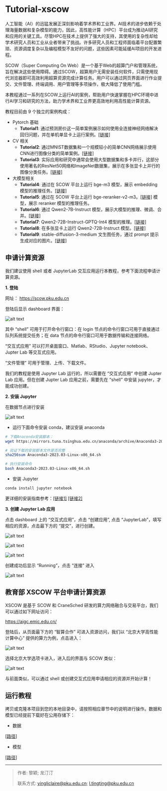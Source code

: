 # Tutorial-xscow

人工智能（AI）的迅猛发展正深刻影响着学术界和工业界。AI技术的进步依赖于处理海量数据和复杂模型的能力，因此，高性能计算（HPC）平台成为推动AI研究和应用的关键工具。尽管HPC在技术上提供了强大的支持，其使用的复杂性却给学术研究人员和工业从业者带来了挑战。许多研究人员和工程师面临着平台配置繁琐、资源调度复杂以及编程模型不友好的问题，这些因素可能延缓AI项目的开发进程。

SCOW（Super Computing On Web）是一个基于Web的超算门户和管理系统，旨在解决这些使用障碍。通过SCOW，超算用户无需安装任何软件，只需使用现代浏览器即可高效利用超算资源完成计算任务。用户可以通过网页界面进行作业提交、文件管理、终端调用、用户管理等多项操作，极大降低了使用门槛。

本教程通过一系列在SCOW上运行AI的案例，帮助用户快速掌握在HPC环境中进行AI学习和研究的方法，助力学术界和工业界更高效地利用高性能计算资源。

教程目前由 9 个独立的案例构成：

- Pytorch 基础
  - **Tutorial1**: 通过预测房价这一简单案例展示如何使用全连接神经网络解决回归问题，并在单机单显卡上运行案例。[[链接]](Tutorial1_regression/tutorial1_regression.md)
- CV 相关
  - **Tutorial2**: 通过MNIST数据集和一个规模较小的简单CNN网络展示使用CNN进行图像分类的简单案例。[[链接]](Tutorial2_classification/tutorial2_classification.md)
  - **Tutorial3**: 实际应用和研究中通常会使用大型数据集和多卡并行，这部分使用著名的ResNet50网络和ImageNet数据集，展示在多张显卡上并行的图像分类任务。[[链接]](Tutorial3_CV/tutorial3_CV.md)
- 大模型相关
  - **Tutorial4**: 通过在 SCOW 平台上运行 bge-m3 模型，展示 embedding 模型的推理任务。[[链接]](Tutorial4_bge-m3/tutorial4_bge-m3.md)
  - **Tutorial5**: 通过在 SCOW 平台上运行 bge-reranker-v2-m3。[[链接]](Tutorial5_bge-reranker-v2-m3/tutorial5_bge-reranker-v2-m3.md)
 模型，展示 reranker 模型的推理任务。
   - **Tutorial6**: 通过 Qwen2-7B-Instruct 模型，展示大模型的推理、微调、合并。[[链接]](release/Tutorial6_Qwen2-7B-Instruct/tutorial6_qwen2-7b.md)
   - **Tutorial7**: Qwen2-72B-Instruct-GPTQ-Int4 模型的推理。[[链接]](Tutorial7_Qwen2-72B-Instruct-GPTQ-Int4/tutorial7_qwen2-72b-int4.md)
   - **Tutorial8**: 在多张显卡上运行 Qwen2-72B-Instruct 模型。[[链接]](Tutorial8_Qwen2-72B-Instruct/tutorial8_Qwen2-72B-Instruct.md)
   - **Tutorial9**: stable-diffusion-3-medium 文生图任务，通过 prompt 提示生成对应的图片。[[链接]](Tutorial9_stable-diffusion-3-medium/tutorial9_stable_diffusion.md)

## 申请计算资源

我们建议使用 shell 或者 JupyterLab 交互应用运行本教程，参考下面流程申请计算资源。

**1. 登陆**
   
   网址：
   https://scow.pku.edu.cn

   登陆后显示 dashboard 界面：

   ![alt text](figures/image.png)

   其中 “shell” 可用于打开命令行窗口：在 login 节点的命令行窗口可用于直接通过队列系统提交任务；在 data 节点的命令行窗口可用于数据传输和连接网络。

   “交互式应用” 可以打开桌面窗口、Matlab、RStudio、Jupyter notebook、Jupter Lab 等交互式应用。

   “文件管理” 可用于管理、上传、下载文件。

   我们的教程是使用 Jupyter Lab 运行的，所以需要在 “交互式应用” 中创建 Jupter Lab 应用。但在创建 Jupter Lab 应用之前，需要先在 “shell” 中安装 jupyter，才能成功创建。

**2. 安装 Jupyter**
   
   在数据节点进行安装
   
   ![alt text](figures/image-1.png)

   - 运行下面命令安装 conda，建议安装 anaconda
  
  ```bash
  # 下载Anaconda安装脚本：
  wget https://mirrors.tuna.tsinghua.edu.cn/anaconda/archive/Anaconda3-2023.03-Linux-x86_64.sh

  # 验证下载的安装脚本文件是否完整
  sha256sum Anaconda3-2023.03-Linux-x86_64.sh

  # 执行安装命令
  bash Anaconda3-2023.03-Linux-x86_64.sh
  ```

  - 安装 Jupyter
  ```bash
  conda install jupyter notebook
  ```
  
  更详细的安装指南参考：[[链接1]](https://icode.pku.edu.cn/SCOW/docs/deploy/config/portal/apps/apps/jupyter) [[链接2]](https://hpc.pku.edu.cn/_book/guide/ood/interactive_jupyter.html)

**3. 创建 Jupyter Lab 应用**
   
   
   点击 dashboard 上的 “交互式应用”，点击 “创建应用”, 点击 “JupyterLab”，填写相应的资源，点击最下方的 “提交”，进行创建。

![alt text](figures/image-2.png)

![alt text](figures/image-3.png)

![alt text](figures/image-4.png)

创建成功后显示 “Running”，点击 “连接” 进入

![alt text](figures/image-5.png)


## 教育部 XSCOW 平台申请计算资源

XSCOW 是基于 SCOW 和 CraneSched 研发的算力网络融合与交易平台，我们可以通过如下网址访问：

https://aigc.emic.edu.cn/

登陆后，从页面最下方的 “智算合作” 可进入资源访问，我们以 “北京大学高性能计算中心” 提供的算力为例，点击进入：

![alt text](figures/image-6.png)

选择北京大学选项卡进入，进入后的界面与 SCOW 类似：

![alt text](figures/image-7.png)

与前面类似，可以通过 shell 或创建交互式应用申请相应的资源并开始计算！


## 运行教程

拷贝或克隆本项目到您的本地目录中，请按照相应章节中的说明进行操作。数据和模型已经提前下载好在公用存储下：

- 数据

[[路径]](data)

- 模型

[[路径]](models)

---

> 作者: 黎颖; 龙汀汀
>
> 联系方式: yingliclaire@pku.edu.cn;   l.tingting@pku.edu.cn